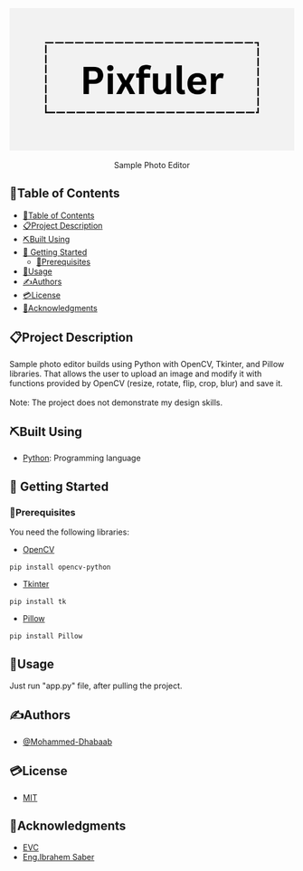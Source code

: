 <p align="center">
  <img src="assets/banner/banner.png" alt="project logo" />
</p>

[Add short description (one sentance)]: #
<p align="center">
  Sample Photo Editor
</p>

## 📂Table of Contents
- [📂Table of Contents](#table-of-contents)
- [📋Project Description](#project-description)
- [⛏️Built Using](#️built-using)
- [🏁 Getting Started](#-getting-started)
  - [🎫Prerequisites](#prerequisites)
- [📝Usage](#usage)
- [✍Authors](#authors)
- [💳License](#license)
- [🏅Acknowledgments](#acknowledgments)

## 📋Project Description
<p>
Sample photo editor builds using Python with OpenCV, Tkinter, and Pillow libraries. That allows the user to upload an image and modify it with functions provided by OpenCV (resize, rotate, flip, crop, blur) and save it. 
<br>
<br>
Note: The project does not demonstrate my design skills.
</p>


## ⛏️Built Using
- [Python](https://www.python.org/): Programming language


## 🏁 Getting Started


### 🎫Prerequisites
You need the following libraries:
- [OpenCV](https://opencv.org/)
```
pip install opencv-python
```
- [Tkinter](https://docs.python.org/3/library/tkinter.html)
```
pip install tk
```
- [Pillow](https://pypi.org/project/Pillow/)
```
pip install Pillow

```

## 📝Usage
Just run "app.py" file, after pulling the project.

## ✍Authors
- [@Mohammed-Dhabaab](github.com/mohammed-dhabaab)

## 💳License
- [MIT](https://opensource.org/license/mit/)

## 🏅Acknowledgments
- [EVC](evc.sa)
- [Eng.Ibrahem Saber](https://www.linkedin.com/in/ibrahem-elnawasany/)